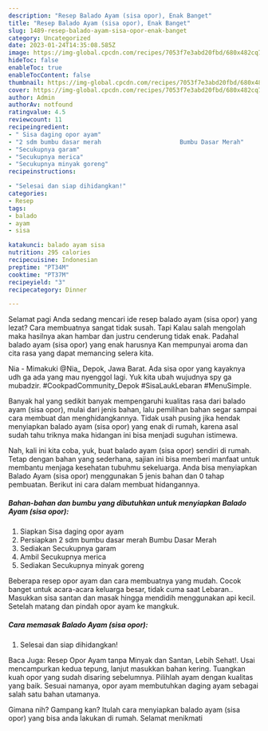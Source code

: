 ```yaml
---
description: "Resep Balado Ayam (sisa opor), Enak Banget"
title: "Resep Balado Ayam (sisa opor), Enak Banget"
slug: 1489-resep-balado-ayam-sisa-opor-enak-banget
category: Uncategorized
date: 2023-01-24T14:35:08.585Z
image: https://img-global.cpcdn.com/recipes/7053f7e3abd20fbd/680x482cq70/balado-ayam-sisa-opor-foto-resep-utama.jpg
hideToc: false
enableToc: true
enableTocContent: false
thumbnail: https://img-global.cpcdn.com/recipes/7053f7e3abd20fbd/680x482cq70/balado-ayam-sisa-opor-foto-resep-utama.jpg
cover: https://img-global.cpcdn.com/recipes/7053f7e3abd20fbd/680x482cq70/balado-ayam-sisa-opor-foto-resep-utama.jpg
author: Admin
authorAv: notfound
ratingvalue: 4.5
reviewcount: 11
recipeingredient:
- " Sisa daging opor ayam"
- "2 sdm bumbu dasar merah                      Bumbu Dasar Merah"
- "Secukupnya garam"
- "Secukupnya merica"
- "Secukupnya minyak goreng"
recipeinstructions:

- "Selesai dan siap dihidangkan!"
categories:
- Resep
tags:
- balado
- ayam
- sisa

katakunci: balado ayam sisa 
nutrition: 295 calories
recipecuisine: Indonesian
preptime: "PT34M"
cooktime: "PT37M"
recipeyield: "3"
recipecategory: Dinner

---
```



Selamat pagi Anda sedang mencari ide resep balado ayam (sisa opor) yang lezat? Cara membuatnya sangat tidak susah. Tapi Kalau salah mengolah maka hasilnya akan hambar dan justru cenderung tidak enak. Padahal balado ayam (sisa opor) yang enak harusnya Kan mempunyai aroma dan cita rasa yang dapat memancing selera kita.


Nia - Mimakuki @Nia_ Depok, Jawa Barat. Ada sisa opor yang kayaknya udh ga ada yang mau nyenggol lagi. Yuk kita ubah wujudnya spy ga mubadzir. #CookpadCommunity_Depok #SisaLaukLebaran #MenuSimple.

Banyak hal yang sedikit banyak mempengaruhi kualitas rasa dari balado ayam (sisa opor), mulai dari jenis bahan, lalu pemilihan bahan segar sampai cara membuat dan menghidangkannya. Tidak usah pusing jika hendak menyiapkan balado ayam (sisa opor) yang enak di rumah, karena asal sudah tahu triknya maka hidangan ini bisa menjadi suguhan istimewa.


Nah, kali ini kita coba, yuk, buat balado ayam (sisa opor) sendiri di rumah. Tetap dengan bahan yang sederhana, sajian ini bisa memberi manfaat untuk membantu menjaga kesehatan tubuhmu sekeluarga. Anda bisa menyiapkan Balado Ayam (sisa opor) menggunakan 5 jenis bahan dan 0 tahap pembuatan. Berikut ini cara dalam membuat hidangannya.

<!--inarticleads1-->

##### Bahan-bahan dan bumbu yang dibutuhkan untuk menyiapkan Balado Ayam (sisa opor):

1. Siapkan  Sisa daging opor ayam
1. Persiapkan 2 sdm bumbu dasar merah                      Bumbu Dasar Merah
1. Sediakan Secukupnya garam
1. Ambil Secukupnya merica
1. Sediakan Secukupnya minyak goreng


Beberapa resep opor ayam dan cara membuatnya yang mudah. Cocok banget untuk acara-acara keluarga besar, tidak cuma saat Lebaran.. Masukkan sisa santan dan masak hingga mendidih menggunakan api kecil. Setelah matang dan pindah opor ayam ke mangkuk. 

<!--inarticleads2-->

##### Cara memasak Balado Ayam (sisa opor):


1. Selesai dan siap dihidangkan!

Baca Juga: Resep Opor Ayam tanpa Minyak dan Santan, Lebih Sehat!. Usai mencampurkan kedua tepung, lanjut masukkan bahan kering. Tuangkan kuah opor yang sudah disaring sebelumnya. Pilihlah ayam dengan kualitas yang baik. Sesuai namanya, opor ayam membutuhkan daging ayam sebagai salah satu bahan utamanya. 

Gimana nih? Gampang kan? Itulah cara menyiapkan balado ayam (sisa opor) yang bisa anda lakukan di rumah. Selamat menikmati
